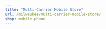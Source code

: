 ```yaml
---
title: "Multi-Carrier Mobile Store"
url: /milwaukee/multi-carrier-mobile-store/
shop: mobile phone
---
```

